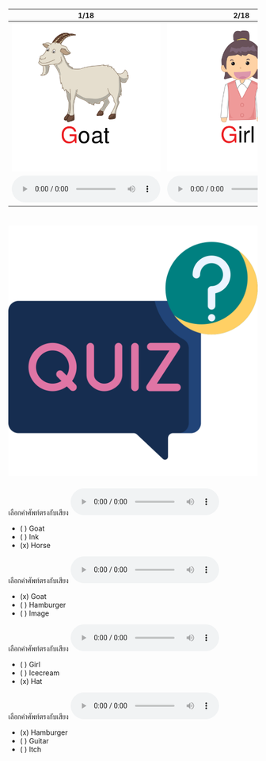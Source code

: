 <div class="carrousel">


|1/18|2/18|3/18|4/18|5/18|6/18|7/18|8/18|9/18|10/18|11/18|12/18|13/18|14/18|15/18|16/18|17/18|18/18|
| :----: | :----: | :----: | :----: | :----: | :----: | :----: | :----: | :----: | :----: | :----: | :----: | :----: | :----: | :----: | :----: | :----: | :----: |
|![](/media/img/G-H-I__goat.svg)|![](/media/img/G-H-I__girl.svg)|![](/media/img/G-H-I__guitar.svg)|![](/media/img/G-H-I__giraffe.svg)|![](/media/img/G-H-I__gym.svg)|![](/media/img/G-H-I__ginger.svg)|![](/media/img/G-H-I__house.svg)|![](/media/img/G-H-I__head.svg)|![](/media/img/G-H-I__hat.svg)|![](/media/img/G-H-I__horse.svg)|![](/media/img/G-H-I__hen.svg)|![](/media/img/G-H-I__hamburger.svg)|![](/media/img/G-H-I__icecream.svg)|![](/media/img/G-H-I__insect.svg)|![](/media/img/G-H-I__image.svg)|![](/media/img/G-H-I__ink.svg)|![](/media/img/G-H-I__iguana.svg)|![](/media/img/G-H-I__itch.svg)|
|![](/media/audio/goat.mp3)|![](/media/audio/girl.mp3)|![](/media/audio/guitar.mp3)|![](/media/audio/giraffe.mp3)|![](/media/audio/gym.mp3)|![](/media/audio/ginger.mp3)|![](/media/audio/house.mp3)|![](/media/audio/head.mp3)|![](/media/audio/hat.mp3)|![](/media/audio/horse.mp3)|![](/media/audio/hen.mp3)|![](/media/audio/hamburger.mp3)|![](/media/audio/icecream.mp3)|![](/media/audio/insect.mp3)|![](/media/audio/image.mp3)|![](/media/audio/ink.mp3)|![](/media/audio/iguana.mp3)|![](/media/audio/itch.mp3)|

</div>



# ![icon](/media/icons/quiz.svg) 


เลือกคำศัพท์ตรงกับเสียง ![](/media/audio/horse.mp3) 
 - ( ) Goat
 - ( ) Ink
 - (x) Horse


เลือกคำศัพท์ตรงกับเสียง ![](/media/audio/goat.mp3) 
 - (x) Goat
 - ( ) Hamburger
 - ( ) Image


เลือกคำศัพท์ตรงกับเสียง ![](/media/audio/hat.mp3) 
 - ( ) Girl
 - ( ) Icecream
 - (x) Hat


เลือกคำศัพท์ตรงกับเสียง ![](/media/audio/hamburger.mp3) 
 - (x) Hamburger
 - ( ) Guitar
 - ( ) Itch




